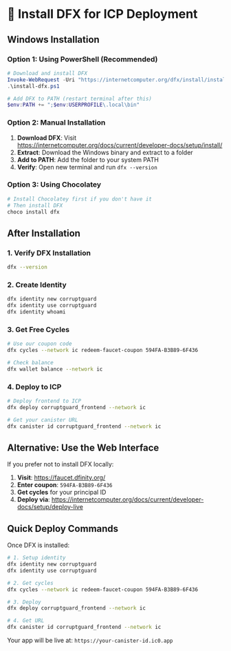 # 🚀 Install DFX for ICP Deployment

## Windows Installation

### Option 1: Using PowerShell (Recommended)
```powershell
# Download and install DFX
Invoke-WebRequest -Uri "https://internetcomputer.org/dfx/install/install.sh" -OutFile "install-dfx.ps1"
.\install-dfx.ps1

# Add DFX to PATH (restart terminal after this)
$env:PATH += ";$env:USERPROFILE\.local\bin"
```

### Option 2: Manual Installation
1. **Download DFX**: Visit https://internetcomputer.org/docs/current/developer-docs/setup/install/
2. **Extract**: Download the Windows binary and extract to a folder
3. **Add to PATH**: Add the folder to your system PATH
4. **Verify**: Open new terminal and run `dfx --version`

### Option 3: Using Chocolatey
```powershell
# Install Chocolatey first if you don't have it
# Then install DFX
choco install dfx
```

## After Installation

### 1. Verify DFX Installation
```bash
dfx --version
```

### 2. Create Identity
```bash
dfx identity new corruptguard
dfx identity use corruptguard
dfx identity whoami
```

### 3. Get Free Cycles
```bash
# Use our coupon code
dfx cycles --network ic redeem-faucet-coupon 594FA-B3B89-6F436

# Check balance
dfx wallet balance --network ic
```

### 4. Deploy to ICP
```bash
# Deploy frontend to ICP
dfx deploy corruptguard_frontend --network ic

# Get your canister URL
dfx canister id corruptguard_frontend --network ic
```

## Alternative: Use the Web Interface

If you prefer not to install DFX locally:

1. **Visit**: https://faucet.dfinity.org/
2. **Enter coupon**: `594FA-B3B89-6F436`
3. **Get cycles** for your principal ID
4. **Deploy via**: https://internetcomputer.org/docs/current/developer-docs/setup/deploy-live

## Quick Deploy Commands

Once DFX is installed:

```bash
# 1. Setup identity
dfx identity new corruptguard
dfx identity use corruptguard

# 2. Get cycles
dfx cycles --network ic redeem-faucet-coupon 594FA-B3B89-6F436

# 3. Deploy
dfx deploy corruptguard_frontend --network ic

# 4. Get URL
dfx canister id corruptguard_frontend --network ic
```

Your app will be live at: `https://your-canister-id.ic0.app`
